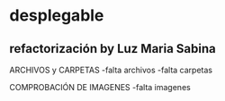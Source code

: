 # desplegable

refactorización by Luz Maria Sabina
------------------------------------

ARCHIVOS y CARPETAS
-falta archivos
-falta carpetas

COMPROBACIÓN DE IMAGENES
-falta imagenes

